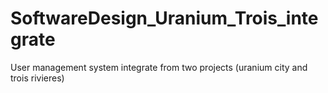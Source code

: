 # SoftwareDesign_Uranium_Trois_integrate
User management system integrate from two projects (uranium city and trois rivieres)
